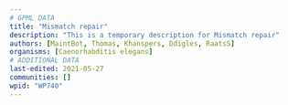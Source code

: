 ```yaml
---
# GPML DATA
title: "Mismatch repair"
description: "This is a temporary description for Mismatch repair"
authors: [MaintBot, Thomas, Khanspers, Ddigles, RaatsS]
organisms: [Caenorhabditis elegans]
# ADDITIONAL DATA
last-edited: 2021-05-27
communities: []
wpid: "WP740"
---
```

